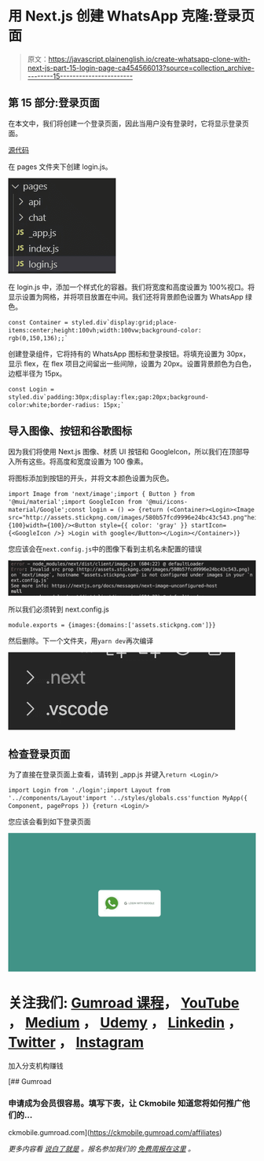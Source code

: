 # 用 Next.js 创建 WhatsApp 克隆:登录页面

> 原文：<https://javascript.plainenglish.io/create-whatsapp-clone-with-next-js-part-15-login-page-ca454566013?source=collection_archive---------15----------------------->

## 第 15 部分:登录页面

在本文中，我们将创建一个登录页面，因此当用户没有登录时，它将显示登录页面。

[源代码](https://www.youtube.com/channel/UCu4-4FnutvSHVo9WHvq80Ww/join)

在 pages 文件夹下创建 login.js。

![](img/bb5498680a4d273623e1b162c7736fcc.png)

在 login.js 中，添加一个样式化的容器。我们将宽度和高度设置为 100%视口。将显示设置为网格，并将项目放置在中间。我们还将背景颜色设置为 WhatsApp 绿色。

```
const Container = styled.div`display:grid;place-items:center;height:100vh;width:100vw;background-color: rgb(0,150,136);;`
```

创建登录组件，它将持有的 WhatsApp 图标和登录按钮。将填充设置为 30px，显示 flex，在 flex 项目之间留出一些间隙，设置为 20px。设置背景颜色为白色，边框半径为 15px。

```
const Login = styled.div`padding:30px;display:flex;gap:20px;background-color:white;border-radius: 15px;`
```

## 导入图像、按钮和谷歌图标

因为我们将使用 Next.js 图像、材质 UI 按钮和 GoogleIcon，所以我们在顶部导入所有这些。将高度和宽度设置为 100 像素。

将图标添加到按钮的开头，并将文本颜色设置为灰色。

```
import Image from 'next/image';import { Button } from '@mui/material';import GoogleIcon from '@mui/icons-material/Google';const login = () => {return (<Container><Login><Image src="http://assets.stickpng.com/images/580b57fcd9996e24bc43c543.png"height={100}width={100}/><Button style={{ color: 'gray' }} startIcon={<GoogleIcon />} >Login with google</Button></Login></Container>)}
```

您应该会在`next.config.js`中的图像下看到主机名未配置的错误

![](img/3c4ae31eb2b4bd839c44c245722a5cd3.png)

所以我们必须转到 next.config.js

```
module.exports = {images:{domains:['assets.stickpng.com']}}
```

然后删除。下一个文件夹，用`yarn dev`再次编译

![](img/691e1a7154fb3de6166ba0cac7dc810b.png)

## 检查登录页面

为了直接在登录页面上查看，请转到 _app.js 并键入`return <Login/>`

```
import Login from './login';import Layout from '../components/Layout'import '../styles/globals.css'function MyApp({ Component, pageProps }) {return <Login/>
```

您应该会看到如下登录页面

![](img/b3916f84dd614e755f3368292758c726.png)

# 关注我们: [Gumroad 课程](https://app.gumroad.com/ckmobile)， [YouTube](https://www.youtube.com/channel/UCu4-4FnutvSHVo9WHvq80Ww?sub_confirmation=1) ， [Medium](https://ckmobile.medium.com/) ， [Udemy](https://www.udemy.com/user/cyruschan2/) ， [Linkedin](https://www.linkedin.com/company/ckmobi/) ， [Twitter](https://twitter.com/ckmobilejavasc1) ， [Instagram](https://www.instagram.com/ckmobile8050)

加入分支机构赚钱

[](https://ckmobile.gumroad.com/affiliates) [## Gumroad

### 申请成为会员很容易。填写下表，让 Ckmobile 知道您将如何推广他们的…

ckmobile.gumroad.com](https://ckmobile.gumroad.com/affiliates) 

*更多内容看* [*说白了就是*](http://plainenglish.io/) *。报名参加我们的* [*免费周报在这里*](http://newsletter.plainenglish.io/) *。*
